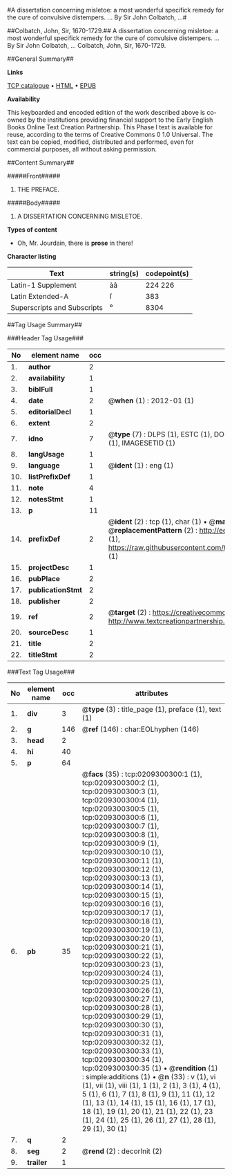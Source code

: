 #A dissertation concerning misletoe: a most wonderful specifick remedy for the cure of convulsive distempers. ... By Sir John Colbatch, ...#

##Colbatch, John, Sir, 1670-1729.##
A dissertation concerning misletoe: a most wonderful specifick remedy for the cure of convulsive distempers. ... By Sir John Colbatch, ...
Colbatch, John, Sir, 1670-1729.

##General Summary##

**Links**

[TCP catalogue](http://www.ota.ox.ac.uk/tcp/)  • 
[HTML](http://tei.it.ox.ac.uk/tcp/Texts-HTML/free/004/004874623.html)  • 
[EPUB](http://tei.it.ox.ac.uk/tcp/Texts-EPUB/free/004/004874623.epub)

**Availability**

This keyboarded and encoded edition of the
	       work described above is co-owned by the institutions
	       providing financial support to the Early English Books
	       Online Text Creation Partnership. This Phase I text is
	       available for reuse, according to the terms of Creative
	       Commons 0 1.0 Universal. The text can be copied,
	       modified, distributed and performed, even for
	       commercial purposes, all without asking permission.


##Content Summary##

#####Front#####

1. THE PREFACE.

#####Body#####

1. A DISSERTATION CONCERNING MISLETOE.

**Types of content**

  * Oh, Mr. Jourdain, there is **prose** in there!

**Character listing**


|Text|string(s)|codepoint(s)|
|---|---|---|
|Latin-1 Supplement|àâ|224 226|
|Latin Extended-A|ſ|383|
|Superscripts             and Subscripts|⁰|8304|

##Tag Usage Summary##

###Header Tag Usage###

|No|element name|occ|attributes|
|---|---|---|---|
|1.|__author__|2||
|2.|__availability__|1||
|3.|__biblFull__|1||
|4.|__date__|2| @__when__ (1) : 2012-01 (1)|
|5.|__editorialDecl__|1||
|6.|__extent__|2||
|7.|__idno__|7| @__type__ (7) : DLPS (1), ESTC (1), DOCNO (1), TCP (1), GALEDOCNO (1), CONTENTSET (1), IMAGESETID (1)|
|8.|__langUsage__|1||
|9.|__language__|1| @__ident__ (1) : eng (1)|
|10.|__listPrefixDef__|1||
|11.|__note__|4||
|12.|__notesStmt__|1||
|13.|__p__|11||
|14.|__prefixDef__|2| @__ident__ (2) : tcp (1), char (1)  •  @__matchPattern__ (2) : ([0-9\-]+):([0-9IVX]+) (1), (.+) (1)  •  @__replacementPattern__ (2) : http://eebo.chadwyck.com/downloadtiff?vid=$1&page=$2 (1), https://raw.githubusercontent.com/textcreationpartnership/Texts/master/tcpchars.xml#$1 (1)|
|15.|__projectDesc__|1||
|16.|__pubPlace__|2||
|17.|__publicationStmt__|2||
|18.|__publisher__|2||
|19.|__ref__|2| @__target__ (2) : https://creativecommons.org/publicdomain/zero/1.0/ (1), http://www.textcreationpartnership.org/docs/. (1)|
|20.|__sourceDesc__|1||
|21.|__title__|2||
|22.|__titleStmt__|2||


###Text Tag Usage###

|No|element name|occ|attributes|
|---|---|---|---|
|1.|__div__|3| @__type__ (3) : title_page (1), preface (1), text (1)|
|2.|__g__|146| @__ref__ (146) : char:EOLhyphen (146)|
|3.|__head__|2||
|4.|__hi__|40||
|5.|__p__|64||
|6.|__pb__|35| @__facs__ (35) : tcp:0209300300:1 (1), tcp:0209300300:2 (1), tcp:0209300300:3 (1), tcp:0209300300:4 (1), tcp:0209300300:5 (1), tcp:0209300300:6 (1), tcp:0209300300:7 (1), tcp:0209300300:8 (1), tcp:0209300300:9 (1), tcp:0209300300:10 (1), tcp:0209300300:11 (1), tcp:0209300300:12 (1), tcp:0209300300:13 (1), tcp:0209300300:14 (1), tcp:0209300300:15 (1), tcp:0209300300:16 (1), tcp:0209300300:17 (1), tcp:0209300300:18 (1), tcp:0209300300:19 (1), tcp:0209300300:20 (1), tcp:0209300300:21 (1), tcp:0209300300:22 (1), tcp:0209300300:23 (1), tcp:0209300300:24 (1), tcp:0209300300:25 (1), tcp:0209300300:26 (1), tcp:0209300300:27 (1), tcp:0209300300:28 (1), tcp:0209300300:29 (1), tcp:0209300300:30 (1), tcp:0209300300:31 (1), tcp:0209300300:32 (1), tcp:0209300300:33 (1), tcp:0209300300:34 (1), tcp:0209300300:35 (1)  •  @__rendition__ (1) : simple:additions (1)  •  @__n__ (33) : v (1), vi (1), vii (1), viii (1), 1 (1), 2 (1), 3 (1), 4 (1), 5 (1), 6 (1), 7 (1), 8 (1), 9 (1), 11 (1), 12 (1), 13 (1), 14 (1), 15 (1), 16 (1), 17 (1), 18 (1), 19 (1), 20 (1), 21 (1), 22 (1), 23 (1), 24 (1), 25 (1), 26 (1), 27 (1), 28 (1), 29 (1), 30 (1)|
|7.|__q__|2||
|8.|__seg__|2| @__rend__ (2) : decorInit (2)|
|9.|__trailer__|1||
